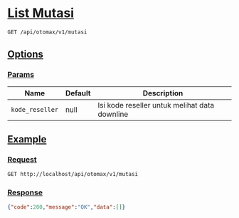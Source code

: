 # [List Mutasi]()

<!-- @category Common -->

```bash
GET /api/otomax/v1/mutasi
```

## [Options]()

### [Params]()

Name | Default | Description
--- | --- | ---
`kode_reseller` | null | Isi kode reseller untuk melihat data downline

## [Example]()

### [Request]()

```bash
GET http://localhost/api/otomax/v1/mutasi
```

### [Response]()

```json
{"code":200,"message":"OK","data":[]}
```